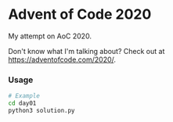 # Advent of Code 2020

My attempt on AoC 2020.

Don't know what I'm talking about? Check out at https://adventofcode.com/2020/.

### Usage
```sh
# Example
cd day01
python3 solution.py
```

